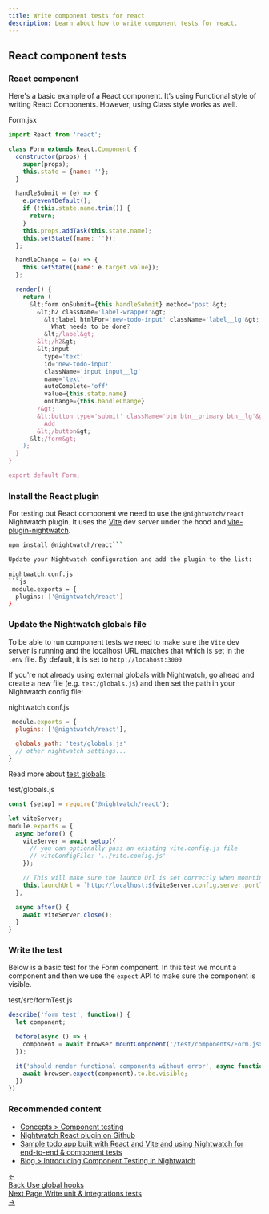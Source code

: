 ```yaml
---
title: Write component tests for react
description: Learn about how to write component tests for react.
---
```

## React component tests

### React component

Here's a basic example of a React component. It’s using Functional style of writing React Components. However, using Class style works as well.

Form.jsx

```js
import React from 'react';

class Form extends React.Component {
  constructor(props) {
    super(props);
    this.state = {name: ''};
  }

  handleSubmit = (e) => {
    e.preventDefault();
    if (!this.state.name.trim()) {
      return;
    }
    this.props.addTask(this.state.name);
    this.setState({name: ''});
  };

  handleChange = (e) => {
    this.setState({name: e.target.value});
  };

  render() {
    return (
      &lt;form onSubmit={this.handleSubmit} method='post'&gt;
        &lt;h2 className='label-wrapper'&gt;
          &lt;label htmlFor='new-todo-input' className='label__lg'&gt;
            What needs to be done?
          &lt;/label&gt;
        &lt;/h2&gt;
        &lt;input
          type='text'
          id='new-todo-input'
          className='input input__lg'
          name='text'
          autoComplete='off'
          value={this.state.name}
          onChange={this.handleChange}
        /&gt;
        &lt;button type='submit' className='btn btn__primary btn__lg'&gt;
          Add
        &lt;/button&gt;
      &lt;/form&gt;
    );
  }
}

export default Form;

```

### Install the React plugin

For testing out React component we need to use the `@nightwatch/react` Nightwatch plugin. It uses the [Vite](https://vitejs.dev/) dev server under the hood and [vite-plugin-nightwatch](https://github.com/nightwatchjs/vite-plugin-nightwatch).

```bash
npm install @nightwatch/react```

Update your Nightwatch configuration and add the plugin to the list:

nightwatch.conf.js
```js
 module.exports = {
  plugins: ['@nightwatch/react']
}
```

### Update the Nightwatch globals file

To be able to run component tests we need to make sure the `Vite` dev server is running and the localhost URL matches that which is set in the `.env` file. By default, it is set to `http://locahost:3000`

If you're not already using external globals with Nightwatch, go ahead and create a new file (e.g. `test/globals.js`) and then set the path in your Nightwatch config file:

nightwatch.conf.js

```js
 module.exports = {
  plugins: ['@nightwatch/react'],

  globals_path: 'test/globals.js'
  // other nightwatch settings...
}

```

Read more about [test globals](https://nightwatchjs.org/guide/concepts/test-globals.html).

test/globals.js

```js
const {setup} = require('@nightwatch/react');

let viteServer;
module.exports = {
  async before() {
    viteServer = await setup({
      // you can optionally pass an existing vite.config.js file
      // viteConfigFile: '../vite.config.js'
    });

    // This will make sure the launch Url is set correctly when mounting the React component
    this.launchUrl = `http://localhost:${viteServer.config.server.port}`;
  },

  async after() {
    await viteServer.close();
  }
}
```

### Write the test

Below is a basic test for the Form component. In this test we mount a component and then we use the `expect` API to make sure the component is visible.

test/src/formTest.js

```js
describe('form test', function() {
  let component;

  before(async () => {
    component = await browser.mountComponent('/test/components/Form.jsx');
  });

  it('should render functional components without error', async function() {
    await browser.expect(component).to.be.visible;
  })
})

```

### Recommended content

- [Concepts > Component testing](https://nightwatchjs.org/guide/concepts/component-testing.html)
- [Nightwatch React plugin on Github](https://github.com/nightwatchjs/nightwatch-plugin-react)
- [Sample todo app built with React and Vite and using Nightwatch for end-to-end & component tests](https://github.com/nightwatchjs-community/todo-react)
- [Blog > Introducing Component Testing in Nightwatch](https://nightwatchjs.org/blog/introducing-component-testing-in-nightwatch/)

<div class="doc-pagination pt-40">
  <div class="previous">
    <a href="/guide/writing-tests/global-test-hooks.html">
      <span>←</span>
        <div class="d-flex flex-column">
          <span class="smallT">Back</span>
          <span class="bigT">Use global hooks</span>
        </div>
    </a>
  </div>
  <div class="next">
    <a href="/guide/writing-tests/write-nodejs-unit-integration-tests.html">
        <div class="d-flex flex-column">
          <span class="smallT">Next Page</span>
          <span class="bigT">Write unit & integrations tests</span>
        </div>
        <span>→</span>
    </a>
  </div>
</div>
